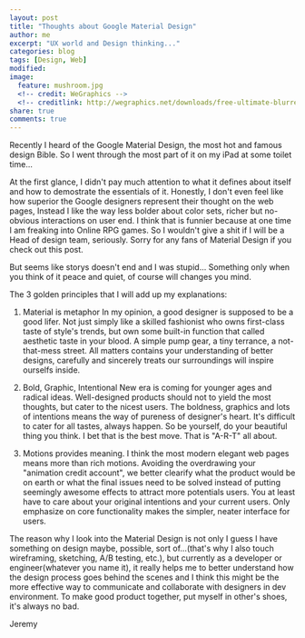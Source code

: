 ```yaml
---
layout: post
title: "Thoughts about Google Material Design"
author: me
excerpt: "UX world and Design thinking..."
categories: blog
tags: [Design, Web]
modified:
image:
  feature: mushroom.jpg
  <!-- credit: WeGraphics -->
  <!-- creditlink: http://wegraphics.net/downloads/free-ultimate-blurred-background-pack/ -->
share: true
comments: true
---
```


Recently I heard of the Google Material Design, the most hot and famous design Bible. So I went through the most part of it on my iPad at some toilet time...


At the first glance, I didn't pay much attention to what it defines about itself and how to demostrate the essentials of it. Honestly, I don't even feel like how superior the Google designers represent their thought on the web pages, Instead I like the way less bolder about color sets, richer but no-obvious interactions on user end. I think that is funnier because at one time I am freaking into Online RPG games. So I wouldn't give a shit if I will be a Head of design team, seriously. Sorry for any fans of Material Design if you check out this post.

But seems like storys doesn't end and I was stupid...
Something only when you think of it peace and quiet, of course will changes you mind.

The 3 golden principles that I will add up my explanations:

1. Material is metaphor
In my opinion, a good designer is supposed to be a good lifer. Not just simply like a skilled fashionist who owns first-class taste of style's trends, but own some built-in function that called aesthetic taste in your blood. A simple pump gear, a tiny terrance, a not-that-mess street. All matters contains your understanding of better designs, carefully and sincerely treats our surroundings will inspire ourselfs inside.

2. Bold, Graphic, Intentional
New era is coming for younger ages and radical ideas. Well-designed products should not to yield the most thoughts, but cater to the nicest users. The boldness, graphics and lots of intentions means the way of pureness of designer's heart. It's difficult to cater for all tastes, always happen. So be yourself, do your beautiful thing you think. I bet that is the best move. That is "A-R-T" all about.

3. Motions provides meaning.
I think the most modern elegant web pages means more than rich motions.
Avoiding the overdrawing your "animation credit account", we better clearify what the product would be on earth or what the final issues need to be solved instead of putting seemingly awesome effects to attract more potentials users. You at least have to care about your original intentions and your current users. Only emphasize on core functionality makes the simpler, neater interface for users. 


The reason why I look into the Material Design is not only I guess I have something on design maybe, possible, sort of...(that's why I also touch wireframing, sketching, A/B testing, etc.), but currently as a developer or engineer(whatever you name it), it really helps me to better understand how the design process goes behind the scenes and I think this might be the more effective way to communicate and collaborate with designers in dev environment. To make good product together, put myself in other's shoes, it's always no bad.


Jeremy